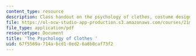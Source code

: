 ```yaml
---
content_type: resource
description: Class handout on the psychology of clothes, costume design, and production.
file: https://ol-ocw-studio-app-production.s3.amazonaws.com/courses/21m-732-beginning-costume-design-and-construction-fall-2008/67f5569a714abcd10ed26a6b0caf73f2_psychology.pdf
file_type: application/pdf
resourcetype: Document
title: 'The Psychology of Clothes '
uid: 67f5569a-714a-bcd1-0ed2-6a6b0caf73f2
---
```

